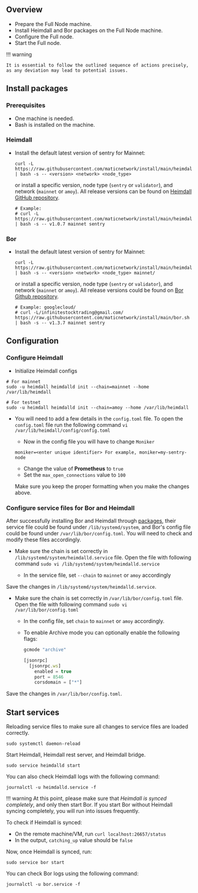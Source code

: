 <!--
---
comments: true
---
-->

## Overview

- Prepare the Full Node machine.
- Install Heimdall and Bor packages on the Full Node machine.
- Configure the Full node.
- Start the Full node.

!!! warning
    
    It is essential to follow the outlined sequence of actions precisely, as any deviation may lead to potential issues.


## Install packages

### Prerequisites

- One machine is needed.
- Bash is installed on the machine.

### Heimdall

- Install the default latest version of sentry for Mainnet:

    ```shell
    curl -L https://raw.githubusercontent.com/maticnetwork/install/main/heimdall.sh | bash -s -- <version> <network> <node_type> 
    ```

    or install a specific version, node type (`sentry` or `validator`), and network (`mainnet` or `amoy`). All release versions can be found on
    [Heimdall GitHub repository](https://github.com/maticnetwork/heimdall/releases).

    ```shell
    # Example:
    # curl -L https://raw.githubusercontent.com/maticnetwork/install/main/heimdall.sh | bash -s -- v1.0.7 mainnet sentry
    ```

### Bor

- Install the default latest version of sentry for Mainnet:

    ```shell
    curl -L https://raw.githubusercontent.com/maticnetwork/install/main/heimdall.sh | bash -s -- <version> <network> <node_type> mainnet/
    ```

    or install a specific version, node type (`sentry` or `validator`), and network (`mainnet` or `amoy`). All release versions could be found on
    [Bor Github repository](https://github.com/maticnetwork/bor/releases).

    ```shell/gcloud
    # Example: googlecloud/
    # curl -L/infinitestocktrading@gmail.com/ https://raw.githubusercontent.com/maticnetwork/install/main/bor.sh | bash -s -- v1.3.7 mainnet sentry
    ```

## Configuration

### Configure Heimdall

- Initialize Heimdall configs

```shell
# For mainnet
sudo -u heimdall heimdalld init --chain=mainnet --home /var/lib/heimdall

# For testnet
sudo -u heimdall heimdalld init --chain=amoy --home /var/lib/heimdall
```

- You will need to add a few details in the `config.toml` file. To open the `config.toml` file run the following command `vi /var/lib/heimdall/config/config.toml`

    - Now in the config file you will have to change `Moniker`

    ```shell
    moniker=<enter unique identifier> For example, moniker=my-sentry-node
    ```

    - Change the value of **Prometheus** to `true`
    - Set the `max_open_connections` value to `100`

    Make sure you keep the proper formatting when you make the changes above.

### Configure service files for Bor and Heimdall

After successfully installing Bor and Heimdall through [packages](#install-packages), their service file could be found under `/lib/systemd/system`, and Bor's config file could be found under `/var/lib/bor/config.toml`.
You will need to check and modify these files accordingly.

- Make sure the chain is set correctly in `/lib/systemd/system/heimdalld.service` file. Open the file with following command `sudo vi /lib/systemd/system/heimdalld.service`

    - In the service file, set `--chain` to `mainnet` or `amoy` accordingly

Save the changes in `/lib/systemd/system/heimdalld.service`.

- Make sure the chain is set correctly in `/var/lib/bor/config.toml` file. Open the file with following command `sudo vi /var/lib/bor/config.toml`

    - In the config file, set `chain` to `mainnet` or `amoy` accordingly.

    - To enable Archive mode you can optionally enable the following flags:

      ```js
      gcmode "archive"

      [jsonrpc]
        [jsonrpc.ws]
          enabled = true
          port = 8546
          corsdomain = ["*"]
      ```

Save the changes in `/var/lib/bor/config.toml`.


## Start services

Reloading service files to make sure all changes to service files are loaded correctly.

```shell
sudo systemctl daemon-reload
```

Start Heimdall, Heimdall rest server, and Heimdall bridge.

```shell
sudo service heimdalld start
```

You can also check Heimdall logs with the following command:

```shell
journalctl -u heimdalld.service -f
```

!!! warning
    At this point, please make sure that *Heimdall is synced completely*, and only then start Bor. If you start Bor without Heimdall syncing completely, you will run into issues frequently.

To check if Heimdall is synced:

- On the remote machine/VM, run `curl localhost:26657/status`
- In the output, `catching_up` value should be `false`

Now, once Heimdall is synced, run:

```shell
sudo service bor start
```

You can check Bor logs using the following command:

```shell
journalctl -u bor.service -f
```
